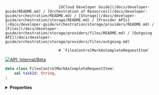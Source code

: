                             [UCloud Developer Guide](/docs/developer-guide/README.md) / [Orchestration of Resources](/docs/developer-guide/orchestration/README.md) / [Storage](/docs/developer-guide/orchestration/storage/README.md) / [Provider APIs](/docs/developer-guide/orchestration/storage/providers/README.md) / [Files](/docs/developer-guide/orchestration/storage/providers/files/README.md) / [Outgoing API](/docs/developer-guide/orchestration/storage/providers/files/outgoing.md)
                            
                            # `FilesControlMarkAsCompleteRequestItem`

                            
[![API: Internal/Beta](https://img.shields.io/static/v1?label=API&message=Internal/Beta&color=red&style=flat-square)](/docs/developer-guide/core/api-conventions.md)



```kotlin
data class FilesControlMarkAsCompleteRequestItem(
    val taskId: String,
)
```

<details>
<summary>
<b>Properties</b>
</summary>

<details>
<summary>
<code>taskId</code>: <code><code><a href='https://kotlinlang.org/api/latest/jvm/stdlib/kotlin/-string/'>String</a></code></code>
</summary>





</details>



</details>

